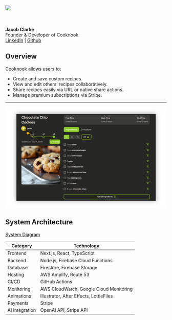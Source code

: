 
<div>
  <a href='https://mycooknook.com/'>
  <img src ='https://mycooknook.com/CooknookEmailHeader.png' width='300'> </img>
    <a>
</div>
<br></br>

**Jacob Clarke**  
Founder & Developer of Cooknook  
[LinkedIn](https://www.linkedin.com/in/jacob-clarke-developer/) | [Github](https://www.github.com/jacobclarke4/)


## Overview

Cooknook allows users to:
- Create and save custom recipes.
- View and edit others’ recipes collaboratively.
- Share recipes easily via URL or native share actions.
- Manage premium subscriptions via Stripe.

---
<img src='/ExampleImages/RecipeExample.png'></img>

## System Architecture

[System Diagram](./docs/system-design-diagram.png)

| Category | Technology |
|-----------|-------------|
| Frontend | Next.js, React, TypeScript |
| Backend | Node.js, Firebase Cloud Functions |
| Database | Firestore, Firebase Storage |
| Hosting | AWS Amplify, Route 53 |
| CI/CD | GitHub Actions |
| Monitoring | AWS CloudWatch, Google Cloud Monitoring |
| Animations | Illustrator, After Effects, LottieFiles |
| Payments | Stripe |
| AI Integration | OpenAI API, Stripe API |
